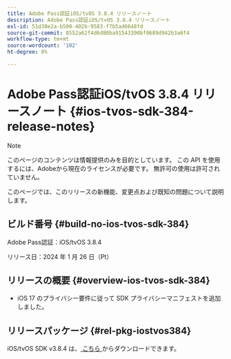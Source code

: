 ```yaml
---
title: Adobe Pass認証iOS/tvOS 3.8.4 リリースノート
description: Adobe Pass認証iOS/tvOS 3.8.4 リリースノート
exl-id: 51d38e2a-b500-402b-9583-f7b5ad6648fd
source-git-commit: 8552a62f4d6d80ba91543390bf0689d942b3a6f4
workflow-type: tm+mt
source-wordcount: '102'
ht-degree: 0%

---
```


# Adobe Pass認証iOS/tvOS 3.8.4 リリースノート {#ios-tvos-sdk-384-release-notes}

>[!NOTE]
>
>このページのコンテンツは情報提供のみを目的としています。 この API を使用するには、Adobeから現在のライセンスが必要です。 無許可の使用は許可されていません。

このページでは、このリリースの新機能、変更点および既知の問題について説明します。

## ビルド番号 {#build-no-ios-tvos-sdk-384}

Adobe Pass認証：iOS/tvOS 3.8.4

リリース日：2024 年 1 月 26 日（Pt）



## リリースの概要 {#overview-ios-tvos-sdk-384}

* iOS 17 のプライバシー要件に従って SDK プライバシーマニフェストを追加しました。


## リリースパッケージ {#rel-pkg-iostvos384}

iOS/tvOS SDK v3.8.4 は、[ こちら ](https://tve.zendesk.com/hc/en-us/articles/204963209-iOS-tvOS-Native-AccessEnabler-Library) からダウンロードできます。
